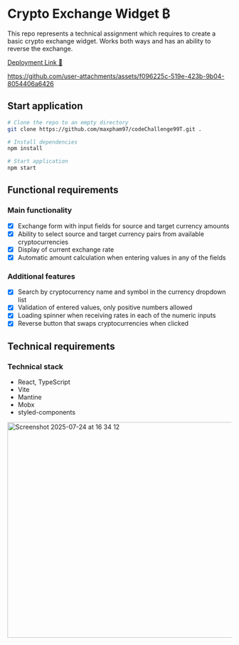 # Crypto Exchange Widget ₿

This repo represents a technical assignment which requires to create a basic crypto exchange widget. Works both ways and has an ability to reverse the exchange.


[Deployment Link 🔗](https://test-crypto-exchange-202a9dqls-maxpham97s-projects.vercel.app/)

https://github.com/user-attachments/assets/f096225c-519e-423b-9b04-8054406a6426









## Start application

```bash
# Clone the repo to an empty directory
git clone https://github.com/maxpham97/codeChallenge99T.git .

# Install dependencies
npm install

# Start application  
npm start
```

## Functional requirements

### Main functionality

-   [x] Exchange form with input fields for source and target currency amounts
-   [x] Ability to select source and target currency pairs from available cryptocurrencies
-   [x] Display of current exchange rate
-   [x] Automatic amount calculation when entering values in any of the fields

### Additional features

-   [x] Search by cryptocurrency name and symbol in the currency dropdown list
-   [x] Validation of entered values, only positive numbers allowed
-   [x] Loading spinner when receiving rates in each of the numeric inputs
-   [x] Reverse button that swaps cryptocurrencies when clicked

## Technical requirements

### Technical stack

-   React, TypeScript
-   Vite
-   Mantine
-   Mobx
-   styled-components
<img width="689" height="485" alt="Screenshot 2025-07-24 at 16 34 12" src="https://github.com/user-attachments/assets/8e55681d-9916-4e08-95fc-3b50d2e6e1a9" />
